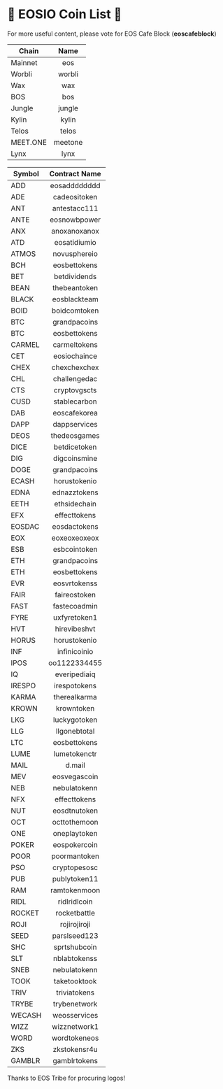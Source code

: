 # 🚀 EOSIO Coin List  🚀

For more useful content, please vote for EOS Cafe Block (**eoscafeblock**)

| Chain         | Name          |
| ------------- |:-------------:|
| Mainnet       | eos           |
| Worbli        | worbli        |
| Wax           | wax           |
| BOS           | bos           |
| Jungle        | jungle        |
| Kylin         | kylin         |
| Telos         | telos         |
| MEET.ONE      | meetone       |
| Lynx          | lynx          |

| Symbol        | Contract Name |
| ------------- |:-------------:|
| ADD           | eosadddddddd  |
| ADE           | cadeositoken  |
| ANT           | antestacc111  |
| ANTE          | eosnowbpower  |
| ANX           | anoxanoxanox  |
| ATD           | eosatidiumio  |
| ATMOS         | novusphereio  |
| BCH           | eosbettokens  |
| BET           | betdividends  |
| BEAN          | thebeantoken  |
| BLACK         | eosblackteam  |
| BOID          | boidcomtoken  |
| BTC           | grandpacoins  |
| BTC           | eosbettokens  |
| CARMEL        | carmeltokens  |
| CET           | eosiochaince  |
| CHEX          | chexchexchex  |
| CHL           | challengedac  |
| CTS           | cryptovgscts  |
| CUSD          | stablecarbon  |
| DAB           | eoscafekorea  |
| DAPP          | dappservices  |
| DEOS          | thedeosgames  |
| DICE          | betdicetoken  |
| DIG           | digcoinsmine  |
| DOGE          | grandpacoins  |
| ECASH         | horustokenio  |
| EDNA          | ednazztokens  |
| EETH          | ethsidechain  |
| EFX           | effecttokens  |
| EOSDAC        | eosdactokens  |
| EOX           | eoxeoxeoxeox  |
| ESB           | esbcointoken  |
| ETH           | grandpacoins  |
| ETH           | eosbettokens  |
| EVR           | eosvrtokenss  |
| FAIR          | faireostoken  |
| FAST          | fastecoadmin  |
| FYRE          | uxfyretoken1  |
| HVT           | hirevibeshvt  |
| HORUS         | horustokenio  |
| INF           | infinicoinio  |
| IPOS          | oo1122334455  |
| IQ            | everipediaiq  |
| IRESPO        | irespotokens  |
| KARMA         | therealkarma  |
| KROWN         | krowntoken    |
| LKG           | luckygotoken  |
| LLG           | llgonebtotal  |
| LTC           | eosbettokens  |
| LUME          | lumetokenctr  |
| MAIL          | d.mail        |
| MEV           | eosvegascoin  |
| NEB           | nebulatokenn  |
| NFX           | effecttokens  |
| NUT           | eosdtnutoken  |
| OCT           | octtothemoon  |
| ONE           | oneplaytoken  |
| POKER         | eospokercoin  |
| POOR          | poormantoken  |
| PSO           | cryptopesosc  |
| PUB           | publytoken11  |
| RAM           | ramtokenmoon  |
| RIDL          | ridlridlcoin  |
| ROCKET        | rocketbattle  |
| ROJI          | rojirojiroji  |
| SEED          | parslseed123  |
| SHC           | sprtshubcoin  |
| SLT           | nblabtokenss  |
| SNEB          | nebulatokenn  |
| TOOK          | taketooktook  |
| TRIV          | triviatokens  |
| TRYBE         | trybenetwork  |
| WECASH        | weosservices  |
| WIZZ          | wizznetwork1  |
| WORD          | wordtokeneos  |
| ZKS           | zkstokensr4u  |
| GAMBLR        | gamblrtokens  |

Thanks to EOS Tribe for procuring logos!
